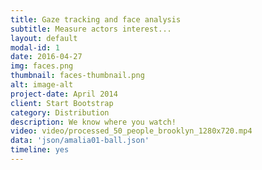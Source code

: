 ```yaml
---
title: Gaze tracking and face analysis
subtitle: Measure actors interest...
layout: default
modal-id: 1
date: 2016-04-27
img: faces.png
thumbnail: faces-thumbnail.png
alt: image-alt
project-date: April 2014
client: Start Bootstrap
category: Distribution
description: We know where you watch!
video: video/processed_50_people_brooklyn_1280x720.mp4
data: 'json/amalia01-ball.json'
timeline: yes
---
```


